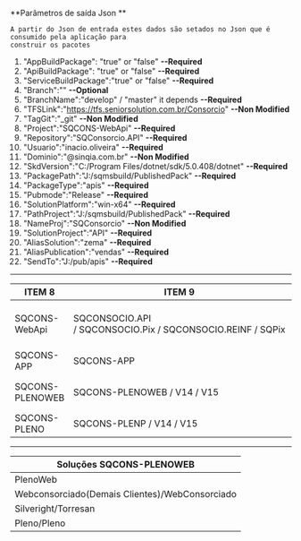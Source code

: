 **Parâmetros de saída Json **

    A partir do Json de entrada estes dados são setados no Json que é consumido pela aplicação para
    construir os pacotes

1. "AppBuildPackage": "true" or "false" **--Required**
2. "ApiBuildPackage": "true" or "false" **--Required**
3. "ServiceBuildPackage":"true" or "false" **--Required**
4. "Branch":"" **--Optional**
5. "BranchName":"develop" / "master" it depends **--Required**
6. "TFSLink":"https://tfs.seniorsolution.com.br/Consorcio" **--Non Modified**
7. "TagGit":"_git" **--Non Modified**
8. "Project":"SQCONS-WebApi" **--Required**
9. "Repository":"SQConsorcio.API" **--Required**
10. "Usuario":"inacio.oliveira" **--Required**
11. "Dominio":"@sinqia.com.br" **--Non Modified**
12. "SkdVersion":"C:/Program Files/dotnet/sdk/5.0.408/dotnet" **--Required**
13. "PackagePath":"J:/sqmsbuild/PublishedPack" **--Required**
14. "PackageType":"apis" **--Required**
15. "Pubmode":"Release" **--Required**
16. "SolutionPlatform":"win-x64" **--Required**
17. "PathProject":"J:/sqmsbuild/PublishedPack" **--Required**
18. "NameProj":"SQConsorcio" **--Non Modified**
19. "SolutionProject":"API" **--Required**
20. "AliasSolution":"zema" **--Required**
21. "AliasPublication":"vendas" **--Required**
22. "SendTo":"J:/pub/apis" **--Required**

---

| ITEM 8          | ITEM 9                                                          | ITEM 19                                                   |
| --------------- | --------------------------------------------------------------- | --------------------------------------------------------- |
| SQCONS-WebApi   | SQCONSOCIO.API / SQCONSOCIO.Pix / SQCONSOCIO.REINF / SQPix | API / APIVENDAS / APICONSORCIADO / SERVICE / CONFIGURADOR |
| SQCONS-APP      | SQCONS-APP                                                      | **Non Required**                                    |
| SQCONS-PLENOWEB | SQCONS-PLENOWEB / V14 / V15                                     | Consulte na tabela de soluções dispoíveis abaixo       |
| SQCONS-PLENO    | SQCONS-PLENP / V14 / V15                                        |                                                           |

---

| Soluções SQCONS-PLENOWEB                    |
| ---------------------------------------------- |
| PlenoWeb                                       |
| Webconsorciado(Demais Clientes)/WebConsorciado |
| Silveright/Torresan                            |
| Pleno/Pleno                                    |
